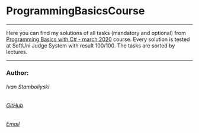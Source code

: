 
# ProgrammingBasicsCourse

------------

Here you can find my solutions of all tasks (mandatory and optional) from [Programming Basics with C# - march 2020](https://softuni.bg/trainings/2808/programming-basics-with-c-sharp-march-2020) course. Every solution is tested at SoftUni Judge System with result 100/100. The tasks are sorted by lectures. 

------------

### Author:
###### Ivan Stamboliyski

###### [GitHub](https://github.com/ivanstamboliyski)
###### [Email](https://github.com/ivanstamboliyski)
